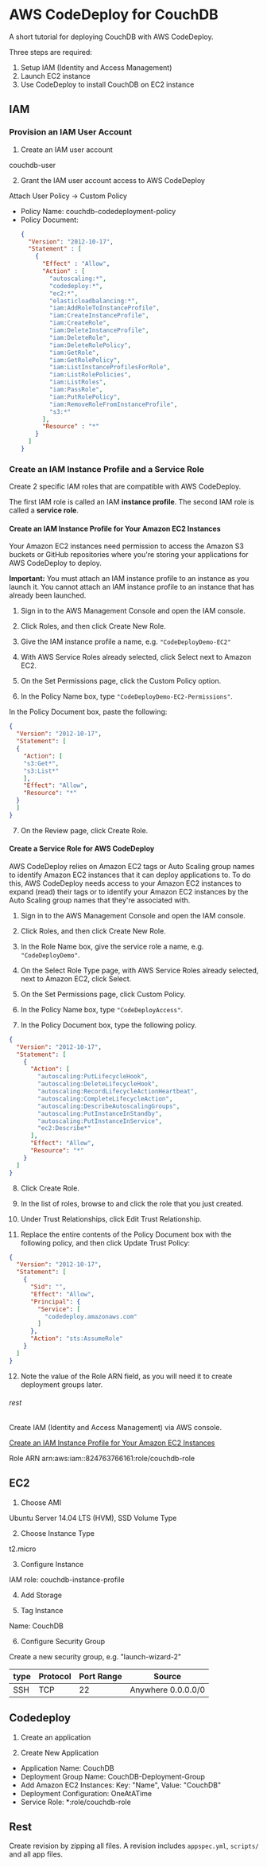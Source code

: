 
# AWS CodeDeploy for CouchDB

A short tutorial for deploying CouchDB with AWS CodeDeploy.

Three steps are required:
1. Setup IAM (Identity and Access Management)
2. Launch EC2 instance
3. Use CodeDeploy to install CouchDB on EC2 instance

## IAM

### Provision an IAM User Account

1. Create an IAM user account

  couchdb-user

2. Grant the IAM user account access to AWS CodeDeploy

  Attach User Policy -> Custom Policy

  - Policy Name: couchdb-codedeployment-policy
  - Policy Document:
    ```json
    {
      "Version": "2012-10-17",
      "Statement" : [
        {
          "Effect" : "Allow",
          "Action" : [
            "autoscaling:*",
            "codedeploy:*",
            "ec2:*",
            "elasticloadbalancing:*",
            "iam:AddRoleToInstanceProfile",
            "iam:CreateInstanceProfile",
            "iam:CreateRole",
            "iam:DeleteInstanceProfile",
            "iam:DeleteRole",
            "iam:DeleteRolePolicy",
            "iam:GetRole",
            "iam:GetRolePolicy",
            "iam:ListInstanceProfilesForRole",
            "iam:ListRolePolicies",
            "iam:ListRoles",
            "iam:PassRole",
            "iam:PutRolePolicy",
            "iam:RemoveRoleFromInstanceProfile",
            "s3:*"
          ],
          "Resource" : "*"
        }
      ]
    }
    ```

### Create an IAM Instance Profile and a Service Role

Create 2 specific IAM roles that are compatible with AWS CodeDeploy.

The first IAM role is called an IAM **instance profile**.
The second IAM role is called a **service role**.

#### Create an IAM Instance Profile for Your Amazon EC2 Instances

Your Amazon EC2 instances need permission to access the Amazon S3 buckets or GitHub repositories where you're storing your applications for AWS CodeDeploy to deploy.

**Important:** You must attach an IAM instance profile to an instance as you launch it. You cannot attach an IAM instance profile to an instance that has already been launched.

1. Sign in to the AWS Management Console and open the IAM console.

2. Click Roles, and then click Create New Role.

3. Give the IAM instance profile a name, e.g. ```"CodeDeployDemo-EC2"```

4. With AWS Service Roles already selected, click Select next to Amazon EC2.

5. On the Set Permissions page, click the Custom Policy option.

6. In the Policy Name box, type ```"CodeDeployDemo-EC2-Permissions"```.

  In the Policy Document box, paste the following:
  ```json
  {
    "Version": "2012-10-17",
    "Statement": [
    {
      "Action": [
      "s3:Get*",
      "s3:List*"
      ],
      "Effect": "Allow",
      "Resource": "*"
    }
    ]
  }
  ```

7. On the Review page, click Create Role.

#### Create a Service Role for AWS CodeDeploy

AWS CodeDeploy relies on Amazon EC2 tags or Auto Scaling group names to identify Amazon EC2 instances that it can deploy applications to. To do this, AWS CodeDeploy needs access to your Amazon EC2 instances to expand (read) their tags or to identify your Amazon EC2 instances by the Auto Scaling group names that they're associated with.

1. Sign in to the AWS Management Console and open the IAM console.

2. Click Roles, and then click Create New Role.

3. In the Role Name box, give the service role a name, e.g. ```"CodeDeployDemo"```.

4. On the Select Role Type page, with AWS Service Roles already selected, next to Amazon EC2, click Select.

5. On the Set Permissions page, click Custom Policy.

6. In the Policy Name box, type ```"CodeDeployAccess"```.

7. In the Policy Document box, type the following policy.
  ```json
  {
    "Version": "2012-10-17",
    "Statement": [
      {
        "Action": [
          "autoscaling:PutLifecycleHook",
          "autoscaling:DeleteLifecycleHook",
          "autoscaling:RecordLifecycleActionHeartbeat",
          "autoscaling:CompleteLifecycleAction",
          "autoscaling:DescribeAutoscalingGroups",
          "autoscaling:PutInstanceInStandby",
          "autoscaling:PutInstanceInService",
          "ec2:Describe*"
        ],
        "Effect": "Allow",
        "Resource": "*"
      }
    ]
  }
  ```

8. Click Create Role.

9. In the list of roles, browse to and click the role that you just created.

10. Under Trust Relationships, click Edit Trust Relationship.

11. Replace the entire contents of the Policy Document box with the following policy, and then click Update Trust Policy:
  ```json
  {
    "Version": "2012-10-17",
    "Statement": [
      {
        "Sid": "",
        "Effect": "Allow",
        "Principal": {
          "Service": [
            "codedeploy.amazonaws.com"
          ]
        },
        "Action": "sts:AssumeRole"
      }
    ]
  }
  ```

12. Note the value of the Role ARN field, as you will need it to create deployment groups later.

###### rest

Create IAM (Identity and Access Management) via AWS console.

[Create an IAM Instance Profile for Your Amazon EC2 Instances](http://docs.aws.amazon.com/codedeploy/latest/userguide/how-to-create-iam-instance-profile.html)

Role ARN
arn:aws:iam::824763766161:role/couchdb-role



## EC2

1. Choose AMI

  Ubuntu Server 14.04 LTS (HVM), SSD Volume Type

2. Choose Instance Type

  t2.micro

3. Configure Instance

  IAM role: couchdb-instance-profile

4. Add Storage

5. Tag Instance

  Name: CouchDB

6. Configure Security Group

Create a new security group, e.g. "launch-wizard-2"

|type  | Protocol  | Port Range  | Source               |
|------|-----------|-------------|----------------------|
|SSH   | TCP       | 22          | Anywhere 0.0.0.0/0   |



## Codedeploy

1. Create an application

2. Create New Application

  - Application Name: CouchDB
  - Deployment Group Name: CouchDB-Deployment-Group
  - Add Amazon EC2 Instances: Key: "Name", Value: "CouchDB"
  - Deployment Configuration: OneAtATime
  - Service Role: *:role/couchdb-role

## Rest

Create revision by zipping all files.
A revision includes `appspec.yml`, `scripts/` and all app files.

```

```
